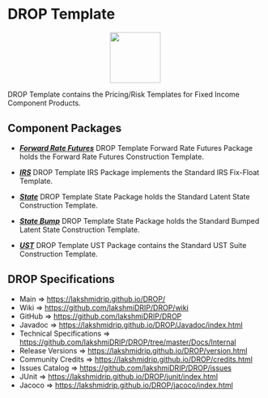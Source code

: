 # DROP Template

<p align="center"><img src="https://github.com/lakshmiDRIP/DROP/blob/master/DRIP_Logo.gif?raw=true" width="100"></p>

DROP Template contains the Pricing/Risk Templates for Fixed Income Component Products.


## Component Packages

 * [***Forward Rate Futures***](https://github.com/lakshmiDRIP/DROP/tree/master/src/main/java/org/drip/template/forwardratefutures)
 DROP Template Forward Rate Futures Package holds the Forward Rate Futures Construction Template.

 * [***IRS***](https://github.com/lakshmiDRIP/DROP/tree/master/src/main/java/org/drip/template/irs)
 DROP Template IRS Package implements the Standard IRS Fix-Float Template.

 * [***State***](https://github.com/lakshmiDRIP/DROP/tree/master/src/main/java/org/drip/template/state)
 DROP Template State Package holds the Standard Latent State Construction Template.

 * [***State Bump***](https://github.com/lakshmiDRIP/DROP/tree/master/src/main/java/org/drip/template/statebump)
 DROP Template State Package holds the Standard Bumped Latent State Construction Template.

 * [***UST***](https://github.com/lakshmiDRIP/DROP/tree/master/src/main/java/org/drip/template/ust)
 DROP Template UST Package contains the Standard UST Suite Construction Template.


## DROP Specifications

 * Main                     => https://lakshmidrip.github.io/DROP/
 * Wiki                     => https://github.com/lakshmiDRIP/DROP/wiki
 * GitHub                   => https://github.com/lakshmiDRIP/DROP
 * Javadoc                  => https://lakshmidrip.github.io/DROP/Javadoc/index.html
 * Technical Specifications => https://github.com/lakshmiDRIP/DROP/tree/master/Docs/Internal
 * Release Versions         => https://lakshmidrip.github.io/DROP/version.html
 * Community Credits        => https://lakshmidrip.github.io/DROP/credits.html
 * Issues Catalog           => https://github.com/lakshmiDRIP/DROP/issues
 * JUnit                    => https://lakshmidrip.github.io/DROP/junit/index.html
 * Jacoco                   => https://lakshmidrip.github.io/DROP/jacoco/index.html
